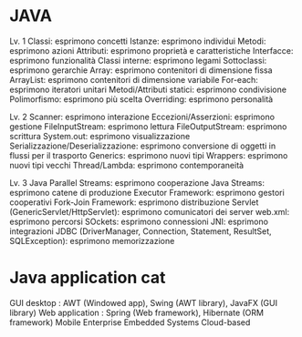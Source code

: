 # JAVA

Lv. 1
Classi: esprimono concetti
Istanze: esprimono individui
Metodi: esprimono azioni
Attributi: esprimono proprietà e caratteristiche
Interfacce: esprimono funzionalità
Classi interne: esprimono legami
Sottoclassi: esprimono gerarchie
Array: esprimono contenitori di dimensione fissa
ArrayList: esprimono contenitori di dimensione variabile
For-each: esprimono iteratori unitari
Metodi/Attributi statici: esprimono condivisione
Polimorfismo: esprimono più scelta
Overriding: esprimono personalità

Lv. 2
Scanner: esprimono interazione
Eccezioni/Asserzioni: esprimono gestione
FileInputStream: esprimono lettura
FileOutputStream: esprimono scrittura
System.out: esprimono visualizzazione
Serializzazione/Deserializzazione: esprimono conversione di oggetti in flussi per il trasporto
Generics: esprimono nuovi tipi
Wrappers: esprimono nuovi tipi vecchi
Thread/Lambda: esprimono contemporaneità

Lv. 3
Java Parallel Streams: esprimono cooperazione
Java Streams: esprimono catene di produzione
Executor Framework: esprimono gestori cooperativi
Fork-Join Framework: esprimono distribuzione
Servlet (GenericServlet/HttpServlet): esprimono comunicatori dei server
web.xml: esprimono percorsi
SOckets: esprimono connessioni
JNI: esprimono integrazioni
JDBC (DriverManager, Connection, Statement, ResultSet, SQLException): esprimono memorizzazione

# Java application cat

GUI desktop : AWT (Windowed app), Swing (AWT library), JavaFX (GUI library)
Web application : Spring (Web framework), Hibernate (ORM framework)
Mobile
Enterprise
Embedded Systems
Cloud-based
